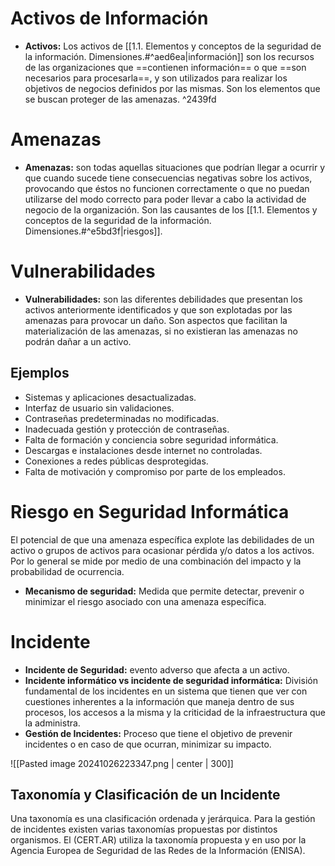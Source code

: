 # Activos de Información
- **Activos:** Los activos de [[1.1. Elementos y conceptos de la seguridad de la información. Dimensiones.#^aed6ea|información]] son los recursos de las organizaciones que ==contienen información== o que ==son necesarios para procesarla==, y son utilizados para realizar los objetivos de negocios definidos por las mismas. Son los elementos que se buscan proteger de las amenazas. ^2439fd
# Amenazas
- **Amenazas:** son todas aquellas situaciones que podrían llegar a ocurrir y que cuando sucede tiene consecuencias negativas sobre los activos, provocando que éstos no funcionen correctamente o que no puedan utilizarse del modo correcto para poder llevar a cabo la actividad de negocio de la organización. Son las causantes de los [[1.1. Elementos y conceptos de la seguridad de la información. Dimensiones.#^e5bd3f|riesgos]].
# Vulnerabilidades
- **Vulnerabilidades:** son las diferentes debilidades que presentan los activos anteriormente identificados y que son explotadas por las amenazas para provocar un daño. Son aspectos que facilitan la materialización de las amenazas, si no existieran las amenazas no podrán dañar a un activo.
## Ejemplos
- Sistemas y aplicaciones desactualizadas.
- Interfaz de usuario sin validaciones.
- Contraseñas predeterminadas no modificadas.
- Inadecuada gestión y protección de contraseñas.
- Falta de formación y conciencia sobre seguridad informática.
- Descargas e instalaciones desde internet no controladas.
- Conexiones a redes públicas desprotegidas.
- Falta de motivación y compromiso por parte de los empleados.
# Riesgo en Seguridad Informática
El potencial de que una amenaza específica explote las debilidades de un activo o grupos de activos para ocasionar pérdida y/o datos a los activos. Por lo general se mide por medio de una combinación del impacto y la probabilidad de ocurrencia.

- **Mecanismo de seguridad:** Medida que permite detectar, prevenir o minimizar el riesgo asociado con una amenaza específica.
# Incidente
- **Incidente de Seguridad:** evento adverso que afecta a un activo.
- **Incidente informático vs incidente de seguridad informática:** División fundamental de los incidentes en un sistema que tienen que ver con cuestiones inherentes a la información que maneja dentro de sus procesos, los accesos a la misma y la criticidad de la infraestructura que la administra.
- **Gestión de Incidentes:** Proceso que tiene el objetivo de prevenir incidentes o en caso de que ocurran, minimizar su impacto.

![[Pasted image 20241026223347.png | center | 300]]
## Taxonomía y Clasificación de un Incidente
Una taxonomía es una clasificación ordenada y jerárquica. Para la gestión de incidentes existen varias taxonomías propuestas por distintos organismos. El (CERT.AR) utiliza la taxonomía propuesta y en uso por la Agencia Europea de Seguridad de las Redes de la Información (ENISA).